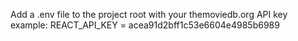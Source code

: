 Add a .env file to the project root with your themoviedb.org API key
example:
REACT_API_KEY = acea91d2bff1c53e6604e4985b6989
